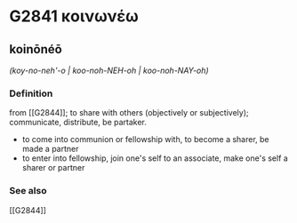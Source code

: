 # G2841 κοινωνέω

## koinōnéō

_(koy-no-neh'-o | koo-noh-NEH-oh | koo-noh-NAY-oh)_

### Definition

from [[G2844]]; to share with others (objectively or subjectively); communicate, distribute, be partaker.

- to come into communion or fellowship with, to become a sharer, be made a partner
- to enter into fellowship, join one's self to an associate, make one's self a sharer or partner

### See also

[[G2844]]

